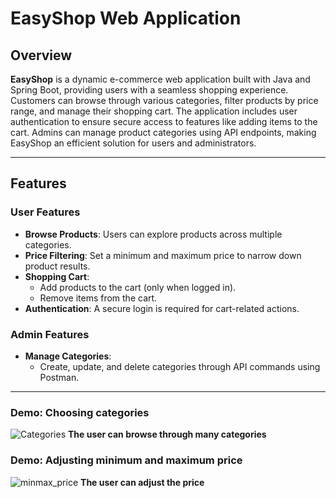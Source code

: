 # EasyShop Web Application

## Overview

**EasyShop** is a dynamic e-commerce web application built with Java and Spring Boot, providing users with a seamless shopping experience. Customers can browse through various categories, filter products by price range, and manage their shopping cart. The application includes user authentication to ensure secure access to features like adding items to the cart. Admins can manage product categories using API endpoints, making EasyShop an efficient solution for users and administrators.

---

## Features

### User Features
- **Browse Products**: Users can explore products across multiple categories.
- **Price Filtering**: Set a minimum and maximum price to narrow down product results.
- **Shopping Cart**:
  - Add products to the cart (only when logged in).
  - Remove items from the cart.
- **Authentication**: A secure login is required for cart-related actions.

### Admin Features
- **Manage Categories**:
  - Create, update, and delete categories through API commands using Postman.

---

### Demo: Choosing categories
![Categories](https://github.com/user-attachments/assets/1fcfd26a-5453-415b-84b6-a769a8c11c21)
**The user can browse through many categories** 

### Demo: Adjusting minimum and maximum price
![minmax_price](https://github.com/user-attachments/assets/23381522-9c35-4513-976b-053dccbacb1f)
**The user can adjust the price** 


